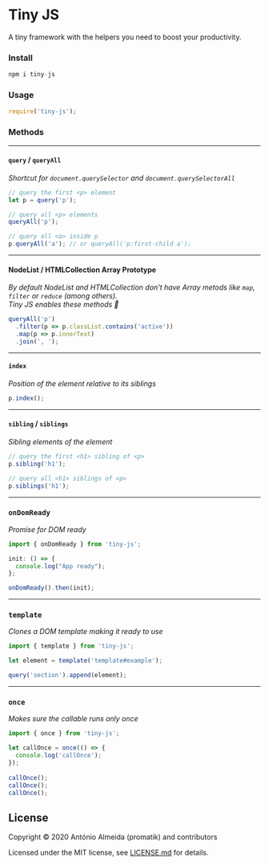# Tiny JS

A tiny framework with the helpers you need to boost your productivity.

### Install

```js
npm i tiny-js
```

### Usage

```js
require('tiny-js');
```

### Methods

---

#### `query` / `queryAll`
_Shortcut for `document.querySelector` and `document.querySelectorAll`_

```js
// query the first <p> element
let p = query('p');

// query all <p> elements
queryAll('p');

// query all <a> inside p
p.queryAll('a'); // or queryAll('p:first-child a');
```

---

#### NodeList / HTMLCollection Array Prototype
_By default NodeList and HTMLCollection don't have Array metods like `map`, `filter` or `reduce` (among others)._  
_Tiny JS enables these methods 🎉_

```js
queryAll('p')
  .filter(p => p.classList.contains('active'))
  .map(p => p.innerText)
  .join(', ');
```

---

#### `index`
_Position of the element relative to its siblings_

```js
p.index();
```

---

#### `sibling` / `siblings`
_Sibling elements of the element_

```js
// query the first <h1> sibling of <p>
p.sibling('h1');

// query all <h1> siblings of <p>
p.siblings('h1');
```

---

### `onDomReady`
_Promise for DOM ready_

```js
import { onDomReady } from 'tiny-js';

init: () => {
  console.log("App ready");
};

onDomReady().then(init);
```

---

### `template`
_Clones a DOM template making it ready to use_

```js
import { template } from 'tiny-js';

let element = template('template#example');

query('section').append(element);
```

---

### `once`
_Makes sure the callable runs only once_

```js
import { once } from 'tiny-js';

let callOnce = once(() => {
  console.log('callOnce');
});
 
callOnce();
callOnce();
callOnce();
```


## License

Copyright © 2020 António Almeida (promatik) and contributors

Licensed under the MIT license, see [LICENSE.md](LICENSE.md) for details.

